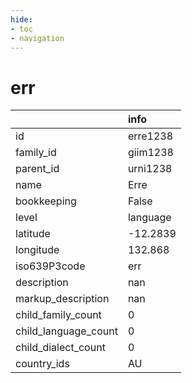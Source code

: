 ```yaml
---
hide:
- toc
- navigation
---
```

# err
|                      | info     |
|:---------------------|:---------|
| id                   | erre1238 |
| family_id            | giim1238 |
| parent_id            | urni1238 |
| name                 | Erre     |
| bookkeeping          | False    |
| level                | language |
| latitude             | -12.2839 |
| longitude            | 132.868  |
| iso639P3code         | err      |
| description          | nan      |
| markup_description   | nan      |
| child_family_count   | 0        |
| child_language_count | 0        |
| child_dialect_count  | 0        |
| country_ids          | AU       |